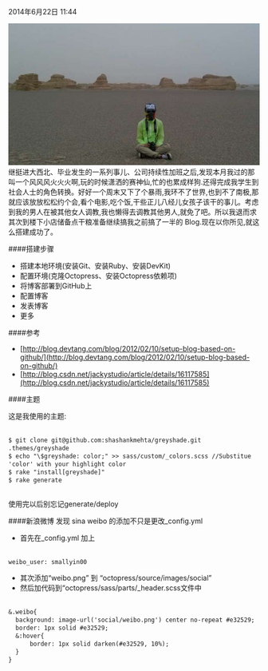 
2014年6月22日 11:44

![Alt text](./source/images/images/xibei.jpg)
继挺进大西北、毕业发生的一系列事儿、公司持续性加班之后,发现本月我过的那叫一个风风风火火火啊,玩的时候潇洒的赛神仙,忙的也累成样狗.还得完成我学生到社会人士的角色转换。好好一个周末又下了个暴雨,我环不了世界,也到不了南极,那就应该放放松松约个会,看个电影,吃个饭,干些正儿八经儿女孩子该干的事儿。考虑到我的男人在被其他女人调教,我也懒得去调教其他男人,就免了吧。所以我退而求其次到楼下小店储备点干粮准备继续搞我之前搞了一半的 Blog.现在以你所见,就这么搭建成功了。

####搭建步骤
- 搭建本地环境(安装Git、安装Ruby、安装DevKit)
- 配置环境(克隆Octopress、安装Octopress依赖项)
- 将博客部署到GitHub上
- 配置博客
- 发表博客
- 更多


####参考
- [http://blog.devtang.com/blog/2012/02/10/setup-blog-based-on-github/](http://blog.devtang.com/blog/2012/02/10/setup-blog-based-on-github/)
- [http://blog.csdn.net/jackystudio/article/details/16117585](http://blog.csdn.net/jackystudio/article/details/16117585)



####主题

<p>这是我使用的主题:</p>

<pre><code>
$ git clone git@github.com:shashankmehta/greyshade.git .themes/greyshade
$ echo "\$greyshade: color;" >> sass/custom/_colors.scss //Substitue 'color' with your highlight color
$ rake "install[greyshade]"
$ rake generate

</code></pre>

使用完以后别忘记generate/deploy

####新浪微博
发现 sina weibo 的添加不只是更改_config.yml

- 首先在_config.yml 加上
<pre><code>
weibo_user: smallyin00
</code></pre>
- 其次添加“weibo.png” 到 “octopress/source/images/social” 
- 然后加代码到“octopress/sass/parts/_header.scss文件中
<pre><code>
&.weibo{
  background: image-url('social/weibo.png') center no-repeat #e32529;
  border: 1px solid #e32529;
  &:hover{
      border: 1px solid darken(#e32529, 10%);
  }
}
</code></pre>


